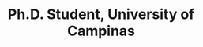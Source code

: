 ---
name: Pedro Tabacof
title: Ph.D. Student, University of Campinas
modal-id: 1
img: tabacof.jpg     
alt: Picture of Pedro Tabacof
topic: Adversarial Attacks on Variational Autoencoders
bio: Pedro Tabacof is a PhD student at the University of Campinas working on baselines for uncertainty problems, comparing Bayesian deep learning with shallow models. He did his Masters thesis on adversarial images and attacks on variational autoencoders. He has also worked on startup companies as a data scientist and R&D engineer, tackling real problems such as preventing credit card fraud or optimizing advanced process control.
website: https://scholar.google.com.br/citations?user=mbEp-w0AAAAJ&hl=en
tags: oral
featuredOrder: 
---